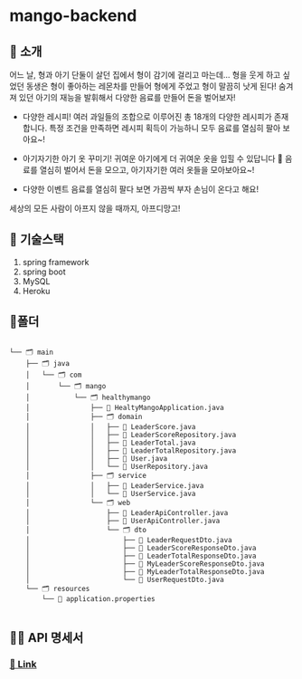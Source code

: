 # mango-backend
 
## 🥰 소개
어느 날, 형과 아기 단둘이 살던 집에서 형이 감기에 걸리고 마는데... 형을 웃게 하고 싶었던 동생은 형이 좋아하는 레몬차를 만들어 형에게 주었고 형이 말끔히 낫게 된다! 숨겨져 있던 아기의 재능을 발휘해서 다양한 음료를 만들어 돈을 벌어보자!

- 다양한 레시피!
여러 과일들의 조합으로 이루어진 총 18개의 다양한 레시피가 존재합니다. 특정 조건을 만족하면 레시피 획득이 가능하니 모두 음료를 열심히 팔아 보아요~!

- 아기자기한 아기 옷 꾸미기!
귀여운 아기에게 더 귀여운 옷을 입힐 수 있답니다 🥺 음료를 열심히 벌어서 돈을 모으고, 아기자기한 여러 옷들을 모아보아요~!

- 다양한 이벤트
음료를 열심히 팔다 보면 가끔씩 부자 손님이 온다고 해요!

세상의 모든 사람이 아프지 않을 때까지, 아프디망고!

## 👊 기술스택
1. spring framework
2. spring boot
3. MySQL
4. Heroku

## 👾폴더 
<pre>
<code>
└── 🗂 main
    ├── 🗂 java
    │   └── 🗂 com
    │       └── 🗂 mango
    │           └── 🗂 healthymango
    │               ├── 📑 HealtyMangoApplication.java
    │               ├── 🗂 domain
    │               │   ├── 📑 LeaderScore.java
    │               │   ├── 📑 LeaderScoreRepository.java
    │               │   ├── 📑 LeaderTotal.java
    │               │   ├── 📑 LeaderTotalRepository.java
    │               │   ├── 📑 User.java
    │               │   └── 📑 UserRepository.java
    │               ├── 🗂 service
    │               │   ├── 📑 LeaderService.java
    │               │   └── 📑 UserService.java
    │               └── 🗂 web
    │                   ├── 📑 LeaderApiController.java
    │                   ├── 📑 UserApiController.java
    │                   └── 🗂 dto
    │                       ├── 📑 LeaderRequestDto.java
    │                       ├── 📑 LeaderScoreResponseDto.java
    │                       ├── 📑 LeaderTotalResponseDto.java
    │                       ├── 📑 MyLeaderScoreResponseDto.java
    │                       ├── 📑 MyLeaderTotalResponseDto.java
    │                       └── 📑 UserRequestDto.java
    └── 🗂 resources
        └── 📑 application.properties
</code>
</pre>


## 👩‍💻 API 명세서
### [🔗 Link](https://documenter.getpostman.com/view/15687215/UVysxFcQ)
